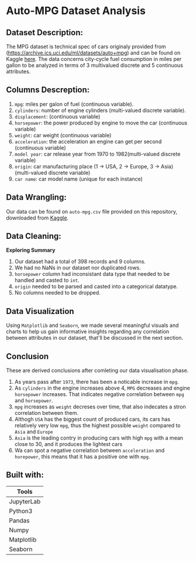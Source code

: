 # Auto-MPG Dataset Analysis

## Dataset Description: 
The MPG dataset is technical spec of cars originaly provided from (https://archive.ics.uci.edu/ml/datasets/auto+mpg) and can be found on Kaggle [here](https://www.kaggle.com/uciml/autompg-dataset). 
The data concerns city-cycle fuel consumption in miles per gallon to be analyzed in terms of 3 multivalued discrete and 5 continuous attributes.

## Columns Descreption:
1. `mpg`: miles per galon of fuel (continuous variable).
2. `cylinders`: number of engine cylinders (multi-valued discrete variable).
3. `displacement`: (continuous variable)
4. `horsepower`: the power produced by engine to move the car (continuous variable)
5. `weight`: car weight (continuous variable)
6. `acceleration`: the acceleration an engine can get per second (continuous variable)
7. `model year`: car release year from 1970 to 1982(multi-valued discrete variable)
8. `origin`: car manufacturing place (1 -> USA, 2 -> Europe, 3 -> Asia) (multi-valued discrete variable)
9. `car name`: car model name (unique for each instance)

## Data Wrangling:
Our data can be found on `auto-mpg.csv` file provided on this repository, downloaded from [Kaggle](https://www.kaggle.com/uciml/autompg-dataset). 

## Data Cleaning:
**Exploring Summary**
1. Our dataset had a total of 398 records and 9 columns.
2. We had no NaNs in our dataset nor duplicated rows.
3. `horsepower` column had inconsistant data type that needed to be handled and casted to `int`.
4. `origin` needed to be parsed and casted into a categorical datatype.
5. No columns needed to be dropped.

## Data Visualization
Using `Matplotlib` and `Seaborn`, we made several meaningful visuals and charts to help us gain informative insights regarding any correlation between attributes in our dataset, that'll be discussed in the next section.

## Conclusion
These are derived conclusions after comleting our data visualisation phase.
1. As years pass after `1973`, there has been a noticable increase in `mpg`.
2. As `cylinders` in the engine increases above 4, `MPG` decreases and engine `horsepower` increases. That indicates negative correlation between `mpg` and `horsepower`.
3. `mpg` increases as `weight` decreses over time, that also indecates a stron correlation between them.
4. Althogh `USA` has the biggest count of produced cars, its cars has relatively very low `mpg`, thus the highest possible `weight` compared to `Asia` and `Europe`
5. `Asia` is the leading contry in producing cars with high `mpg` with a mean close to 30, and it produces the lightest cars
6. Wa can spot a negative correlation between `acceleration` and `horepower`, this means that it has a positive one with `mpg`.

## Built with:
| Tools 		|
| -------- 		|
| JupyterLab	|
| Python3	   	|
| Pandas		|
| Numpy			|
| Matplotlib	|
| Seaborn		|
